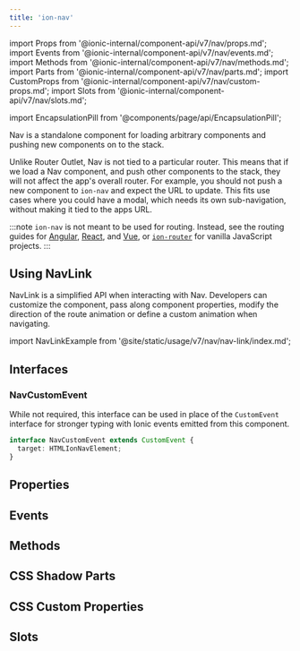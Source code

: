 ```yaml
---
title: 'ion-nav'
---
```


import Props from '@ionic-internal/component-api/v7/nav/props.md';
import Events from '@ionic-internal/component-api/v7/nav/events.md';
import Methods from '@ionic-internal/component-api/v7/nav/methods.md';
import Parts from '@ionic-internal/component-api/v7/nav/parts.md';
import CustomProps from '@ionic-internal/component-api/v7/nav/custom-props.md';
import Slots from '@ionic-internal/component-api/v7/nav/slots.md';

<head>
  <title>ion-nav: Nav View Component for Ionic Framework Apps</title>
  <meta
    name="description"
    content="ion-nav is a standalone for loading arbitrary, and pushing new, components on to the stack. Loading Nav view, and pushing others, won't affect overall routers."
  />
</head>

import EncapsulationPill from '@components/page/api/EncapsulationPill';

<EncapsulationPill type="shadow" />

Nav is a standalone component for loading arbitrary components and pushing new components on to the stack.

Unlike Router Outlet, Nav is not tied to a particular router. This means that if we load a Nav component, and push other components to the stack, they will not affect the app's overall router. For example, you should not push a new component to `ion-nav` and expect the URL to update. This fits use cases where you could have a modal, which needs its own sub-navigation, without making it tied to the apps URL.

:::note
`ion-nav` is not meant to be used for routing. Instead, see the routing guides for [Angular](../angular/navigation), [React](../react/navigation), and [Vue](../vue/navigation), or [`ion-router`](./router) for vanilla JavaScript projects.
:::

## Using NavLink

NavLink is a simplified API when interacting with Nav. Developers can customize the component, pass along component properties, modify the direction of the route animation or define a custom animation when navigating.

import NavLinkExample from '@site/static/usage/v7/nav/nav-link/index.md';

<NavLinkExample />

## Interfaces

### NavCustomEvent

While not required, this interface can be used in place of the `CustomEvent` interface for stronger typing with Ionic events emitted from this component.

```typescript
interface NavCustomEvent extends CustomEvent {
  target: HTMLIonNavElement;
}
```

## Properties

<Props />

## Events

<Events />

## Methods

<Methods />

## CSS Shadow Parts

<Parts />

## CSS Custom Properties

<CustomProps />

## Slots

<Slots />
